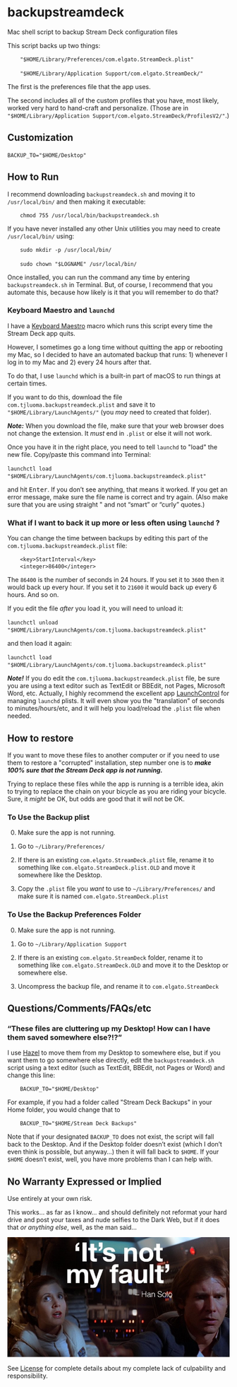 # backupstreamdeck

Mac shell script to backup Stream Deck configuration files

This script backs up two things:

```text
	"$HOME/Library/Preferences/com.elgato.StreamDeck.plist"

	"$HOME/Library/Application Support/com.elgato.StreamDeck/"
```

The first is the preferences file that the app uses.

The second includes all of the custom profiles that you have, most likely, worked very hard to hand-craft and personalize. (Those are in `"$HOME/Library/Application Support/com.elgato.StreamDeck/ProfilesV2/"`.)

## Customization

`BACKUP_TO="$HOME/Desktop"`

## How to Run

I recommend downloading `backupstreamdeck.sh` and moving it to `/usr/local/bin/` and then making it executable:

```text
	chmod 755 /usr/local/bin/backupstreamdeck.sh
```

If you have never installed any other Unix utilities you may need to create `/usr/local/bin/` using:

```text
	sudo mkdir -p /usr/local/bin/

	sudo chown "$LOGNAME" /usr/local/bin/
```

Once installed, you can run the command any time by entering `backupstreamdeck.sh` in Terminal. But, of course, I recommend that you automate this, because how likely is it that you will remember to do that?

### Keyboard Maestro and `launchd`

I have a [Keyboard Maestro](https://www.keyboardmaestro.com/main/) macro which runs this script every time the Stream Deck app quits.

However, I sometimes go a long time without quitting the app or rebooting my Mac, so I decided to have an automated backup that runs: 1) whenever I log in to my Mac and 2) every 24 hours after that.

To do that, I use `launchd` which is a built-in part of macOS to run things at certain times.

If you want to do this, download the file `com.tjluoma.backupstreamdeck.plist` and save it to `"$HOME/Library/LaunchAgents/"` (you _may_ need to created that folder).

***Note:*** When you download the file, make sure that your web browser does not change the extension. It _must_ end in `.plist` or else it will not work.

Once you have it in the right place, you need to tell `launchd` to "load" the new file. Copy/paste this command into Terminal:

`launchctl load "$HOME/Library/LaunchAgents/com.tjluoma.backupstreamdeck.plist"`

and hit <kbd>Enter</kbd>. If you don’t see anything, that means it worked. If you get an error message, make sure the file name is correct and try again. (Also make sure that you are using straight &quot; and not “smart” or “curly” quotes.)

### What if I want to back it up more or less often using `launchd` ?

You can change the time between backups by editing this part of the `com.tjluoma.backupstreamdeck.plist` file:

```text
	<key>StartInterval</key>
	<integer>86400</integer>
```

The `86400` is the number of seconds in 24 hours. If you set it to `3600` then it would back up every hour. If you set it to `21600` it would back up every 6 hours. And so on.

If you edit the file _after_ you load it, you will need to unload it:

`launchctl unload "$HOME/Library/LaunchAgents/com.tjluoma.backupstreamdeck.plist"`

and then load it again:

`launchctl load "$HOME/Library/LaunchAgents/com.tjluoma.backupstreamdeck.plist"`

***Note!*** If you do edit the `com.tjluoma.backupstreamdeck.plist` file, be sure you are using a text editor such as TextEdit or BBEdit, not Pages, Microsoft Word, etc. Actually, I highly recommend the excellent app [LaunchControl](https://www.soma-zone.com/LaunchControl/) for managing `launchd` plists. It will even show you the "translation" of seconds to minutes/hours/etc, and it will help you load/reload the `.plist` file when needed.

## How to restore

If you want to move these files to another computer or if you need to use them to restore a "corrupted" installation, step number one is to ***make 100% sure that the Stream Deck app is not running.***

Trying to replace these files while the app is running is a terrible idea, akin to trying to replace the chain on your bicycle as you are riding your bicycle. Sure, it _might_ be OK, but odds are good that it will not be OK.

### To Use the Backup plist

0. Make sure the app is not running.

1. Go to `~/Library/Preferences/`

2. If there is an existing `com.elgato.StreamDeck.plist` file, rename it to something like `com.elgato.StreamDeck.plist.OLD` and move it somewhere like the Desktop.

3. Copy the `.plist` file you _want_ to use to  `~/Library/Preferences/` and make sure it is named `com.elgato.StreamDeck.plist`

### To Use the Backup Preferences Folder

0. Make sure the app is not running.

1. Go to `~/Library/Application Support`

2. If there is an existing `com.elgato.StreamDeck` folder, rename it to something like `com.elgato.StreamDeck.OLD` and move it to the Desktop or somewhere else.

3. Uncompress the backup file, and rename it to `com.elgato.StreamDeck`

## Questions/Comments/FAQs/etc

### “These files are cluttering up my Desktop! How can I have them saved somewhere else?!?”

I use [Hazel](https://www.noodlesoft.com) to move them from my Desktop to somewhere else, but if you want them to go somewhere else directly, edit the `backupstreamdeck.sh` script using a text editor (such as TextEdit, BBEdit, not Pages or Word) and change this line:

```text
	BACKUP_TO="$HOME/Desktop"
```

For example, if you had a folder called "Stream Deck Backups" in your Home folder, you would change that to

```text
	BACKUP_TO="$HOME/Stream Deck Backups"
```

Note that if your designated `BACKUP_TO` does not exist, the script will fall back to the Desktop. And if the Desktop folder doesn’t exist (which I don’t even think is possible, but anyway…) then it will fall back to `$HOME`. If your `$HOME` doesn’t exist, well, you have more problems than I can help with.

## No Warranty Expressed or Implied

Use entirely at your own risk.

This works… as far as I know… and should definitely not reformat your hard drive and post your taxes and nude selfies to the Dark Web, but if it does that _or anything else_, well, as the man said…

!["It's not my fault."](https://raw.githubusercontent.com/tjluoma/backupstreamdeck/main/img/han.jpg)

See [License](LICENSE.txt) for complete details about my complete lack of culpability and responsibility.



